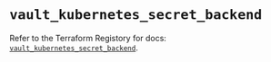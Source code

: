# `vault_kubernetes_secret_backend`

Refer to the Terraform Registory for docs: [`vault_kubernetes_secret_backend`](https://www.terraform.io/docs/providers/vault/r/kubernetes_secret_backend).

